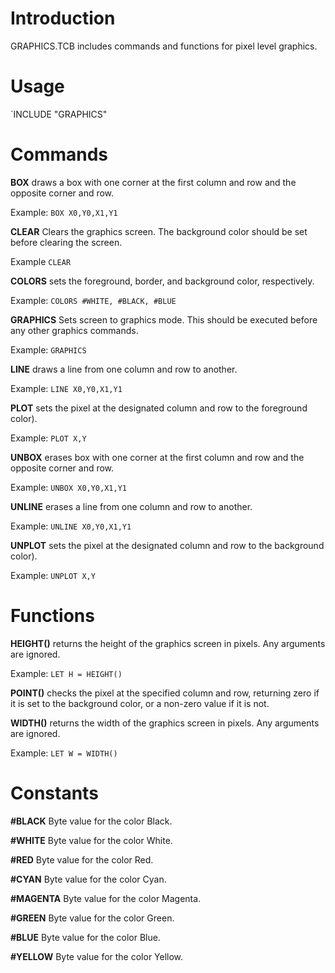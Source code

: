 # Introduction #

GRAPHICS.TCB includes commands and functions for pixel level graphics.

# Usage #

`INCLUDE "GRAPHICS"

# Commands #

**BOX** draws a box with one corner at the first column and row and the opposite corner and row.

Example: `BOX X0,Y0,X1,Y1`

**CLEAR** Clears the graphics screen. The background color should be set before clearing the screen.

Example `CLEAR`

**COLORS** sets the foreground, border, and background color, respectively.

Example: `COLORS #WHITE, #BLACK, #BLUE`

**GRAPHICS** Sets screen to graphics mode. This should be executed before any other graphics commands.

Example: `GRAPHICS`

**LINE** draws a line from one column and row to another.

Example: `LINE X0,Y0,X1,Y1`

**PLOT** sets the pixel at the designated column and row to the foreground color).

Example: `PLOT X,Y`

**UNBOX** erases box with one corner at the first column and row and the opposite corner and row.

Example: `UNBOX X0,Y0,X1,Y1`

**UNLINE** erases a line from one column and row to another.

Example: `UNLINE X0,Y0,X1,Y1`

**UNPLOT** sets the pixel at the designated column and row to the background color).

Example: `UNPLOT X,Y`

# Functions #

**HEIGHT()** returns the height of the graphics screen in pixels. Any arguments are ignored.

Example: `LET H = HEIGHT()`

**POINT()** checks the pixel at the specified column and row, returning zero if it is set to the background color, or a non-zero value if it is not.

**WIDTH()** returns the width of the graphics screen in pixels. Any arguments are ignored.

Example: `LET W = WIDTH()`

# Constants #

**#BLACK** Byte value for the color Black.

**#WHITE** Byte value for the color White.

**#RED** Byte value for the color Red.

**#CYAN** Byte value for the color Cyan.

**#MAGENTA** Byte value for the color Magenta.

**#GREEN** Byte value for the color Green.

**#BLUE** Byte value for the color Blue.

**#YELLOW** Byte value for the color Yellow.